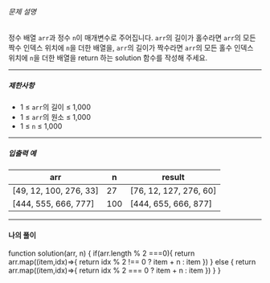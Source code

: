 ###### 문제 설명

정수 배열 `arr`과 정수 `n`이 매개변수로 주어집니다. `arr`의 길이가 홀수라면 `arr`의 모든 짝수 인덱스 위치에 `n`을 더한 배열을, `arr`의 길이가 짝수라면 `arr`의 모든 홀수 인덱스 위치에 `n`을 더한 배열을 return 하는 solution 함수를 작성해 주세요.

---

##### 제한사항

- 1 ≤ `arr`의 길이 ≤ 1,000
- 1 ≤ `arr`의 원소 ≤ 1,000
- 1 ≤ `n` ≤ 1,000

---

##### 입출력 예

|arr|n|result|
|---|---|---|
|[49, 12, 100, 276, 33]|27|[76, 12, 127, 276, 60]|
|[444, 555, 666, 777]|100|[444, 655, 666, 877]|

---------------

#### 나의 풀이
function solution(arr, n) {
    if(arr.length % 2 ===0){
        return arr.map((item,idx)=>{
            return idx % 2 !== 0 ? item + n : item
        })
    } else {
        return arr.map((item,idx)=>{
            return idx % 2 === 0 ? item + n : item
        })
    }
}
